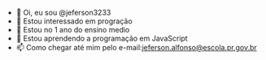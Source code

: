 - 👋 Oi, eu sou @jeferson3233
- 👀 Estou interessado em progração
- 🌱 Estou no 1 ano do ensino medio 
- 💞️ Estou aprendendo a programação em JavaScript
- 📫 Como chegar até mim pelo e-mail:jeferson.alfonso@escola.pr.gov.br
